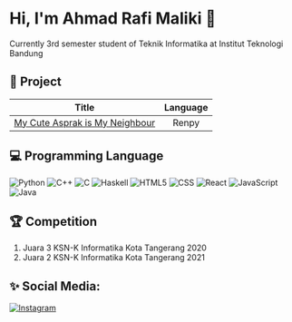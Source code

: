 # Hi, I'm Ahmad Rafi Maliki 👋

Currently 3rd semester student of Teknik Informatika at Institut Teknologi Bandung

## 🧾 Project

| Title  | Language |
| :-------------: |:-------------:|
| [My Cute Asprak is My Neighbour](https://drive.google.com/drive/folders/1a7GwMeosk4CvqT_pTlDcohAlKsCeZIE6?usp=sharing)      | Renpy | 

## 💻 Programming Language

 ![Python](https://img.shields.io/badge/Python-14354C?style=for-the-badge&logo=python)
 ![C++](https://img.shields.io/badge/C%2B%2B-00599C?style=for-the-badge&logo=c%2B%2B&logoColor=white)
 ![C](https://img.shields.io/badge/C-00599C?style=for-the-badge&logo=c&logoColor=white)
 ![Haskell](https://img.shields.io/badge/Haskell-5e5086?style=for-the-badge&logo=haskell&logoColor=white)
 ![HTML5](https://img.shields.io/badge/HTML5-E34F26?style=for-the-badge&logo=html5&logoColor=white)
 ![CSS](https://img.shields.io/badge/CSS3-1572B6?style=for-the-badge&logo=css3&logoColor=white)
 ![React](https://img.shields.io/badge/React-20232A?style=for-the-badge&logo=react&logoColor=61DAFB)
 ![JavaScript](https://img.shields.io/badge/JavaScript-F7DF1E?style=for-the-badge&logo=javascript&logoColor=black)
 ![Java](https://img.shields.io/badge/Java-ED8B00?style=for-the-badge&logo=java&logoColor=white)

## 🏆 Competition

1. Juara 3 KSN-K Informatika Kota Tangerang 2020
2. Juara 2 KSN-K Informatika Kota Tangerang 2021

## ✨ Social Media:

<a href="https://www.instagram.com/rafimaliki_/" target="_blank"><img src="https://img.shields.io/badge/Instagram-E4405F?style=for-the-badge&logo=instagram&logoColor=white" alt="Instagram"></a>
